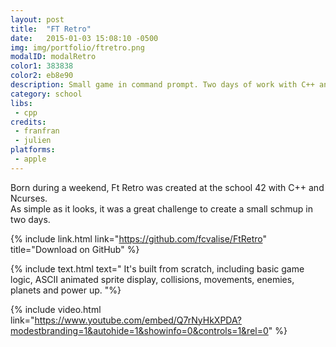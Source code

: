 ```yaml
---
layout: post
title:  "FT Retro"
date:   2015-01-03 15:08:10 -0500
img: img/portfolio/ftretro.png
modalID: modalRetro
color1: 383838
color2: eb8e90
description: Small game in command prompt. Two days of work with C++ and Ncurses.
category: school
libs:
 - cpp
credits:
 - franfran
 - julien
platforms:
 - apple
---
```

Born during a weekend, Ft Retro was created at the school 42 with C++ and Ncurses.<br/>
As simple as it looks, it was a great challenge to create a small schmup in two days.

{% include link.html link="https://github.com/fcvalise/FtRetro" title="Download on GitHub" %}

{% include text.html text="
It's built from scratch, including basic game logic, ASCII animated sprite display, collisions, movements, enemies, planets and power up.
"%}

{% include video.html link="https://www.youtube.com/embed/Q7rNyHkXPDA?modestbranding=1&autohide=1&showinfo=0&controls=1&rel=0" %}
